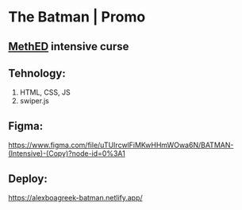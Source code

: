 # The Batman | Promo

## [MethED]([methed.ru](https://methed.ru/)) intensive curse

## Tehnology: 

1. HTML, CSS, JS
2. swiper.js

## Figma:
https://www.figma.com/file/uTUIrcwlFiMKwHHmWOwa6N/BATMAN-(Intensive)-(Copy)?node-id=0%3A1
## Deploy:
https://alexboagreek-batman.netlify.app/
